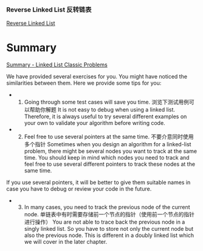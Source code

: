 
### Reverse Linked List 反转链表
[Reverse Linked List](https://leetcode.com/explore/learn/card/linked-list/219/classic-problems/1204/)



# Summary
[Summary - Linked List Classic Problems](https://leetcode.com/explore/learn/card/linked-list/219/classic-problems/1210/)

We have provided several exercises for you. You might have noticed the similarities between them. Here we provide some tips for you:

- 1. Going through some test cases will save you time. 浏览下测试用例可以帮助你解题
It is not easy to debug when using a linked list. Therefore, it is always useful to try several different examples on your own to validate your algorithm before writing code.


- 2. Feel free to use several pointers at the same time. 不要介意同时使用多个指针
Sometimes when you design an algorithm for a linked-list problem, there might be several nodes you want to track at the same time. You should keep in mind which nodes you need to track and feel free to use several different pointers to track these nodes at the same time.

If you use several pointers, it will be better to give them suitable names in case you have to debug or review your code in the future.

- 3. In many cases, you need to track the previous node of the current node. 单链表中有时需要存储前一个节点的指针（使用前一个节点的指针进行操作）
You are not able to trace back the previous node in a singly linked list. So you have to store not only the current node but also the previous node. This is different in a doubly linked list which we will cover in the later chapter.


